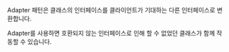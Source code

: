 Adapter 패턴은 클래스의 인터페이스를 클라이언트가 기대하는 다른 인터페이스로 변환합니다.

Adapter를 사용하면 호환되지 않는 인터페이스로 인해 할 수 없었던 클래스가 함께 작동할 수 있습니다.
